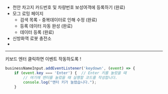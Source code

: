 - 천안 차고지 카드번호 및 차량번호 보성여객에 등록하기 (완료)
- 모그 로밍 페이지
	- 검색 목록 - 중복데이터로 인해 수정 (완료)
	- 등록 데이터 자동 완성 (완료)
	- 데이터 등록 (완료)
- 신방화역 로봇 충전소 
- 
----
키보드 엔터 클릭하면 이벤트 작동하도록 !

```js
businessNameInput.addEventListener('keydown', (event) => {  
    if (event.key === 'Enter') {  // Enter 키를 눌렀을 때  
        // 여기에 엔터를 눌렀을 때 실행할 코드를 작성합니다.  
        console.log("엔터 키가 눌렸습니다.");  
    }
```


